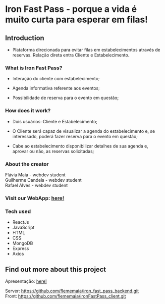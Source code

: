 # Iron Fast Pass - porque a vida é muito curta para esperar em filas!

## Introduction

- Plataforma direcionada para evitar filas em estabelecimentos através de reservas. Relação direta entra Cliente e Estabelecimento.


### What is Iron Fast Pass?

- Interação do cliente com estabelecimento;

- Agenda informativa referente aos eventos;

- Possibilidade de reserva para o evento em questão;


### How does it work?

- Dois usuários: Cliente e Estabelecimento;

- O Cliente será capaz de visualizar a agenda do estabelecimento e, se interessado, poderá fazer reserva para o evento em questão;

- Cabe ao estabelecimento disponibilizar detalhes de sua agenda e, aprovar ou não, as reservas solicitadas;


### About the creator

Flávia Maia - webdev student
<br/>
Guilherme Candeia - webdev student
<br/>
Rafael Alves - webdev student

  
### Visit our WebApp: [here!](https://ironfastpass.netlify.app/)
 

### Tech used
 
 - ReactJs
 - JavaScript
 - HTML
 - CSS 
 - MongoDB
 - Express
 - Axios 
 

## Find out more about this project
 
Apresentação: [here!](https://docs.google.com/presentation/d/1RWfJkCb_HCIK9nnYw_Uc6VmvsCb8juOoeNC-dgK_6GE/edit#slide=id.ge6a94418b3_0_144)

Server: https://github.com/flememaia/iron_fast_pass_backend.git
<br/>
Front: https://github.com/flememaia/ironFastPass_client.git

